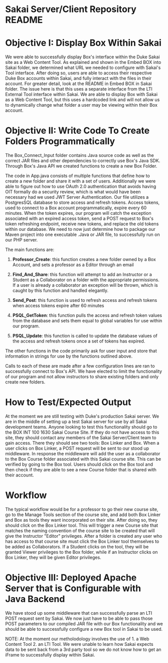 # Sakai Server/Client Repository README

 
# Objective I: Display Box Within Sakai

We were able to successfully display Box's interface within the Duke Sakai site as a Web Content Tool. As explained and shown in the Embed BOX into Sakai folder, we determined what URL we needed to configure with Sakai's Tool interface. After doing so, users are able to access their respective Duke Box accounts within Sakai, and fully interact with the files in their account. For greater detail, look at the README in Embed BOX in Sakai folder. The issue here is that this uses a separate interface from the LTI External Tool interface within Sakai. We are able to display Box with Sakai as a Web Content Tool, but this uses a hardcoded link and will not allow us to dynamically change what folder a user may be viewing within their Box account.

# Objective II: Write Code To Create Folders Programmatically

The Box_Connect_Input folder contains Java source code as well as the correct JAR files and other dependencies to correctly use Box's Java SDK. Through Box's Java API we created functions to create a new Box Folder.

The code in App.java consists of multiple functions that define how to create a new folder and share it with a set of users. Additionally we were able to figure out how to use OAuth 2.0 authentication that avoids having OIT formally do a security review, which is what would have been necessary had we used JWT Server Authentication. Our file utilizes a PostgresSQL database to store access and refresh tokens. Access tokens, used to connect to a Box account programmatically, expire every 60 minutes. When the token expires, our program will catch the exception associated with an expired access token, send a POST request to Box's token refreshing endpoint, receive new tokens, and replace the old tokens within our database. We need to now just determine how to package our Maven project into one executable .Java or JAR file, to successfully run on our PHP server.

 The main functions are: 

1. **Professor_Create**: this function creates a new folder owned by a Box Account, and sets a professor as a Editor through an email

2. **Find_And_Share**: this function will attempt to add an Instructor or a Student as a Collaborator on a folder with the appropriate permissions. If a user is already a collaborator an exception will be thrown, which is caught by this function and handled elegantly. 

3. **Send_Post**: this function is used to refresh access and refresh tokens when access tokens expire after 60 minutes

4. **PSQL_GetToken**: this function pulls the access and refresh token values from the database and sets them equal to global variables for use within our program.

5. **PSQL_Update**: this function is called to update the database values of the access and refresh tokens once a set of tokens has expired.

The other functions in the code primarily ask for user input and store that information in strings for use by the functions outlined above.

Calls to each of these are made after a few configuration lines are ran to successfully connect to Box's API. We have elected to limit the functionality of our program and not allow instructors to share existing folders and only create new folders.

# How to Test/Expected Output
At the moment we are still testing with Duke's production Sakai server. We are in the middle of setting up a test Sakai server for use by all Sakai development teams. Anyone looking to test this functionality should go to the BOX INT 100 1630 Sakai Course Site. If they do not have access to this site, they should contact any members of the Sakai Server/Client team to gain access. There they should see two tools: Box Linker and Box. When a user clicks on Box Linker, a POST request will be sent to our stood up middleware. In response the middleware will add the user as a collaborator to the Box Course folder associated with this Sakai course site. This can be verified by going to the Box tool. Users should click on the Box tool and then check if they are able to see a new Course folder that is shared with their account. 

# Workflow
The typical workflow would be for a professor to go their new course site, go to the Manage Tools section of the course site, and add both Box Linker and Box as tools they want incorporated on their site. After doing so, they should click on the Box Linker tool. This will trigger a new Course site that matches the naming convention of the course site to be created that will give the Instructor "Editor" privileges. After a folder is created any user who has access to that course site must click the Box Linker tool themselves to be added as Collaborators. If a Student clicks on the tool, they will be granted Viewer privileges to the Box folder, while if an Instructor clicks on Box Linker, they will be given Editor privileges.
 

# Objective III: Deployed Apache Server that is Configurable with Java Backend

We have stood up some middleware that can successfully parse an LTI POST request sent by Sakai. We now just have to be able to pass those POST parameters to our compiled JAR file with our Box functionality and we should be able to successfully configure a new Box tool in Sakai to be used.

NOTE: At the moment our metholodology involves the use of 1. a Web Content Tool 2. an LTI Tool. We were unable to learn how Sakai expects data to be sent back from a 3rd party tool so we do not know how to get an iFrame to successfully display within Sakai.

